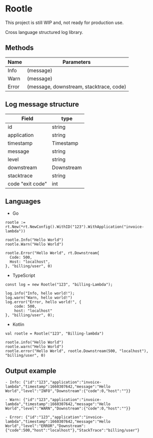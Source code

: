 # Rootle
This project is still WIP and, not ready for production use.

Cross language structured log library.

## Methods

| Name          | Parameters |
| ------------- | ------------- |
| Info          |(message)  |
| Warn         | (message)  |
| Error         | (message, downstream, stacktrace, code)  |

## Log message structure

| Field | type |
| ------------- | ------------- |
| id  | string  |
| application  | string  |
| timestamp  | Timestamp  |
| message  | string  |
| level  | string  |
| downstream  | Downstream  |
| stacktrace  | string  |
| code "exit code"  | int  |


## Languages

- Go
```
rootle := rt.New(*rt.NewConfig().WithID("123").WithApplication("invoice-lambda"))

rootle.Info("Hello World")
rootle.Warn("Hello World")

rootle.Error("Hello World", rt.Downstream{
  Code: 500,
  Host: "localhost",
}, "billing/user", 0)
```
- TypeScript
```
const log = new Rootle("123", "billing-Lambda");

log.info("Info, hello world!");
log.warn("Warn, hello world!")
log.error("Error, hello world!", {
    code: 500,
    host: "localhost"
}, "billing/user", 0);
```
- Kotlin
```
val rootle = Rootle("123", "Billing-lambda")

rootle.info("Hello World")
rootle.warn("Hello World")
rootle.error("Hello World", rootle.Downstream(500, "localhost"), "billing/user", 0)
```
## Output example
```
- Info: {"id":"123","application":"invoice-lambda","timestamp":1660307642,"message":"Hello World","level":"INFO","Downstream":{"code":0,"host":""}}

- Warn: {"id":"123","application":"invoice-lambda","timestamp":1660307642,"message":"Hello World","level":"WARN","Downstream":{"code":0,"host":""}}

- Error: {"id":"123","application":"invoice-lambda","timestamp":1660307642,"message":"Hello World","level":"ERROR","Downstream":{"code":500,"host":"localhost"},"StackTrace":"billing/user"}
```
